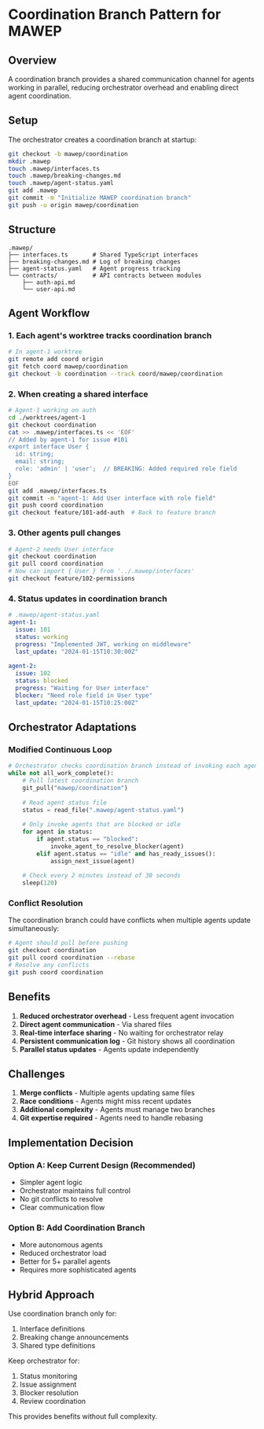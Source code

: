 # Coordination Branch Pattern for MAWEP

## Overview

A coordination branch provides a shared communication channel for agents working in parallel, reducing orchestrator overhead and enabling direct agent coordination.

## Setup

The orchestrator creates a coordination branch at startup:

```bash
git checkout -b mawep/coordination
mkdir .mawep
touch .mawep/interfaces.ts
touch .mawep/breaking-changes.md
touch .mawep/agent-status.yaml
git add .mawep
git commit -m "Initialize MAWEP coordination branch"
git push -u origin mawep/coordination
```

## Structure

```
.mawep/
├── interfaces.ts       # Shared TypeScript interfaces
├── breaking-changes.md # Log of breaking changes
├── agent-status.yaml   # Agent progress tracking
└── contracts/          # API contracts between modules
    ├── auth-api.md
    └── user-api.md
```

## Agent Workflow

### 1. Each agent's worktree tracks coordination branch

```bash
# In agent-1 worktree
git remote add coord origin
git fetch coord mawep/coordination
git checkout -b coordination --track coord/mawep/coordination
```

### 2. When creating a shared interface

```bash
# Agent-1 working on auth
cd ./worktrees/agent-1
git checkout coordination
cat >> .mawep/interfaces.ts << 'EOF'
// Added by agent-1 for issue #101
export interface User {
  id: string;
  email: string;
  role: 'admin' | 'user';  // BREAKING: Added required role field
}
EOF
git add .mawep/interfaces.ts
git commit -m "agent-1: Add User interface with role field"
git push coord coordination
git checkout feature/101-add-auth  # Back to feature branch
```

### 3. Other agents pull changes

```bash
# Agent-2 needs User interface
git checkout coordination
git pull coord coordination
# Now can import { User } from '../.mawep/interfaces'
git checkout feature/102-permissions
```

### 4. Status updates in coordination branch

```yaml
# .mawep/agent-status.yaml
agent-1:
  issue: 101
  status: working
  progress: "Implemented JWT, working on middleware"
  last_update: "2024-01-15T10:30:00Z"
  
agent-2:
  issue: 102
  status: blocked
  progress: "Waiting for User interface"
  blocker: "Need role field in User type"
  last_update: "2024-01-15T10:25:00Z"
```

## Orchestrator Adaptations

### Modified Continuous Loop

```python
# Orchestrator checks coordination branch instead of invoking each agent
while not all_work_complete():
    # Pull latest coordination branch
    git_pull("mawep/coordination")
    
    # Read agent status file
    status = read_file(".mawep/agent-status.yaml")
    
    # Only invoke agents that are blocked or idle
    for agent in status:
        if agent.status == "blocked":
            invoke_agent_to_resolve_blocker(agent)
        elif agent.status == "idle" and has_ready_issues():
            assign_next_issue(agent)
    
    # Check every 2 minutes instead of 30 seconds
    sleep(120)
```

### Conflict Resolution

The coordination branch could have conflicts when multiple agents update simultaneously:

```bash
# Agent should pull before pushing
git checkout coordination
git pull coord coordination --rebase
# Resolve any conflicts
git push coord coordination
```

## Benefits

1. **Reduced orchestrator overhead** - Less frequent agent invocation
2. **Direct agent communication** - Via shared files
3. **Real-time interface sharing** - No waiting for orchestrator relay
4. **Persistent communication log** - Git history shows all coordination
5. **Parallel status updates** - Agents update independently

## Challenges

1. **Merge conflicts** - Multiple agents updating same files
2. **Race conditions** - Agents might miss recent updates
3. **Additional complexity** - Agents must manage two branches
4. **Git expertise required** - Agents need to handle rebasing

## Implementation Decision

### Option A: Keep Current Design (Recommended)
- Simpler agent logic
- Orchestrator maintains full control
- No git conflicts to resolve
- Clear communication flow

### Option B: Add Coordination Branch
- More autonomous agents
- Reduced orchestrator load
- Better for 5+ parallel agents
- Requires more sophisticated agents

## Hybrid Approach

Use coordination branch only for:
1. Interface definitions
2. Breaking change announcements
3. Shared type definitions

Keep orchestrator for:
1. Status monitoring
2. Issue assignment
3. Blocker resolution
4. Review coordination

This provides benefits without full complexity.